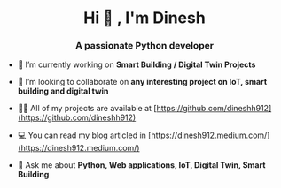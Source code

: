 
<h1 align="center">Hi 👋 , I'm Dinesh</h1>
<h3 align="center">A passionate Python developer</h3>


- 🔭 I’m currently working on **Smart Building / Digital Twin Projects**

- 👯 I’m looking to collaborate on **any interesting project on IoT, smart building and digital twin**

- 👨‍💻 All of my projects are available at [https://github.com/dineshh912](https://github.com/dineshh912)

- 💻 You can read my blog articled in [https://dinesh912.medium.com/](https://dinesh912.medium.com/)

- 💬 Ask me about **Python, Web applications, IoT, Digital Twin, Smart Building**

<!--
### Spotify Playing 🎧

[![Spotify](https://now-playing-sepia.vercel.app/api/spotify)](https://open.spotify.com/user/dinesh.hicet)-->
